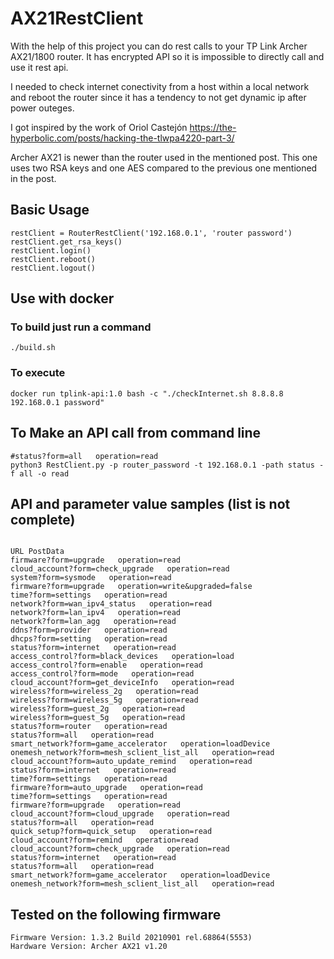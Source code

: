 # AX21RestClient

With the help of this project you can do rest calls to your TP Link Archer AX21/1800 router.
It has encrypted API so it is impossible to directly call and use it rest api.

I needed to check internet conectivity from a host within a local network  and reboot the router since it has a tendency to not get dynamic ip after power outeges.

I got inspired by the work of Oriol Castejón https://the-hyperbolic.com/posts/hacking-the-tlwpa4220-part-3/

Archer AX21 is newer than the router used in the mentioned post. This one uses two RSA keys and one AES compared to  the previous one mentioned in the post.



## Basic Usage
```
restClient = RouterRestClient('192.168.0.1', 'router password')
restClient.get_rsa_keys()
restClient.login()
restClient.reboot()
restClient.logout()
```


## Use with docker

### To build just run a command
```
./build.sh
```

### To execute
```
docker run tplink-api:1.0 bash -c "./checkInternet.sh 8.8.8.8 192.168.0.1 password"
```

## To Make an API call from command line
```
#status?form=all   operation=read
python3 RestClient.py -p router_password -t 192.168.0.1 -path status -f all -o read
```
## API and parameter value samples (list is not complete)
```

URL PostData
firmware?form=upgrade   operation=read
cloud_account?form=check_upgrade   operation=read
system?form=sysmode   operation=read
firmware?form=upgrade   operation=write&upgraded=false
time?form=settings   operation=read
network?form=wan_ipv4_status   operation=read
network?form=lan_ipv4   operation=read
network?form=lan_agg   operation=read
ddns?form=provider   operation=read
dhcps?form=setting   operation=read
status?form=internet   operation=read
access_control?form=black_devices   operation=load
access_control?form=enable   operation=read
access_control?form=mode   operation=read
cloud_account?form=get_deviceInfo   operation=read
wireless?form=wireless_2g   operation=read
wireless?form=wireless_5g   operation=read
wireless?form=guest_2g   operation=read
wireless?form=guest_5g   operation=read
status?form=router   operation=read
status?form=all   operation=read
smart_network?form=game_accelerator   operation=loadDevice
onemesh_network?form=mesh_sclient_list_all   operation=read
cloud_account?form=auto_update_remind   operation=read
status?form=internet   operation=read
time?form=settings   operation=read
firmware?form=auto_upgrade   operation=read
time?form=settings   operation=read
firmware?form=upgrade   operation=read
cloud_account?form=cloud_upgrade   operation=read
status?form=all   operation=read
quick_setup?form=quick_setup   operation=read
cloud_account?form=remind   operation=read
cloud_account?form=check_upgrade   operation=read
status?form=internet   operation=read
status?form=all   operation=read
smart_network?form=game_accelerator   operation=loadDevice
onemesh_network?form=mesh_sclient_list_all   operation=read
```
## Tested on the following firmware
```
Firmware Version: 1.3.2 Build 20210901 rel.68864(5553)
Hardware Version: Archer AX21 v1.20
```
